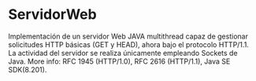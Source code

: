 # ServidorWeb
Implementación de un servidor Web JAVA multithread capaz de gestionar solicitudes HTTP básicas (GET y HEAD), ahora bajo el protocolo HTTP/1.1.
La actividad del servidor se realiza únicamente empleando Sockets de Java.
More info: RFC 1945 (HTTP/1.0), RFC 2616 (HTTP/1.1), Java SE SDK(8.201).
